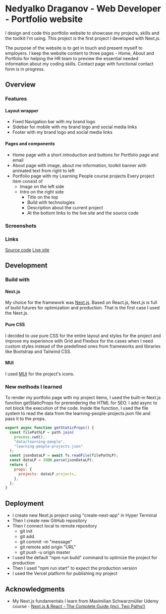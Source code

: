 # Nedyalko Draganov - Web Developer - Portfolio website

I design and code this portfolio website to showcase my projects, skills and the toolkit I'm using.
This project is the first project I developed with Next.js.

The purpose of the website is to get in touch and present myself to employers. I keep the website content to three pages - Home, About and Portfolio for helping the HR team to preview the essential needed information about my coding skills. Contact page with functional contact form is in progress.

## Overview

### Features

#### Layout wrapper

- Fixed Navigation bar with my brand logo
- Sidebar for mobile with my brand logo and social media links
- Footer with my brand logo and social media links

#### Pages and components

- Home page with a short introduction and buttons for Portfolio page and email
- About page with image, about me information, toolkit banner with animated text from right to left
- Portfolio page with my Learning People course projects
  Every project item consist of
  - Image on the left side
  - Intro on the right side
    - Title on the top
    - Build with technologies
    - Description about the current project
    - At the bottom links to the live site and the source code

### Screenshots

### Links

[Source code](https://github.com/NDraganov/nedyalko-draganov)
[Live site](https://nedyalko-draganov.vercel.app)

## Development

### Build with

#### Next.js

My choice for the framework was [Next.js](https://nextjs.org). Based on React.js, Next.js is full of build futures for optimization and production. That is the first case I used the Next.js.

#### Pure CSS

I decided to use pure CSS for the entire layout and styles for the project and improve my experience with Grid and Flexbox for the cases when I need custom styles instead of the predefined ones from frameworks and libraries like Bootstrap and Tailwind CSS.

#### MUI

I used [MUI](https://mui.com) for the project's icons.

### New methods I learned

To render my portfolio page with my project items, I used the built-in Next.js function getStaticProps for prerendering the HTML for SEO. I add async to not block the execution of the code. Inside the function, I used the file system to read the data from the learning-people-projects.json file and pass it to the props.

```js
export async function getStaticProps() {
  const filePathLP = path.join(
    process.cwd(),
    "data/learning-people",
    "learning-people-projects.json"
  );
  const jsonDataLP = await fs.readFile(filePathLP);
  const dataLP = JSON.parse(jsonDataLP);
  return {
    props: {
      projects: dataLP.projects,
    },
  };
}
```

## Deployment

- I create new Next.js project using "create-next-app" in Hyper Terminal
- Then I create new GitHub repository
- Then I connect local to remote repository
  - git init
  - git add.
  - git commit -m "message"
  - git remote add origin "URL"
  - git push -u origin master
- I used the default "npm run build" command to optimize the project for production
- Then I used "npm run start" to expect the production version
- I used the Vercel platform for publishing my project

## Acknowledgments

- My Next.js fundamentals I learn from Maximilian Schwarzmüller Udemy course - [Next.js & React - The Complete Guide (incl. Two Paths!)](https://www.udemy.com/course/nextjs-react-the-complete-guide/)
